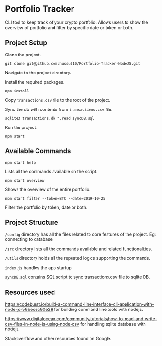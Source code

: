 # Portfolio Tracker

CLI tool to keep track of your crypto portfolio. Allows users to show the overview of portfolio and filter by specific date or token or both.

## Project Setup

Clone the project.

```shell
git clone git@github.com:hussu010/Portfolio-Tracker-NodeJS.git
```

Navigate to the project directory.

Install the required packages.

```shell
npm install
```

Copy `transactions.csv` file to the root of the project.

Sync the db with contents from `transactions.csv` file.

```shell
sqlite3 transactions.db ".read syncDB.sql
```

Run the project.

```shell
npm start
```

## Available Commands

`npm start help`

Lists all the commands available on the script.

`npm start overview`

Shows the overview of the entire portfolio.

`npm start filter --token=BTC --date=2019-10-25`

Filter the portfolio by token, date or both.

## Project Structure

`/config` directory has all the files related to core features of the project. Eg: connecting to database

`/src` directory lists all the commands available and related functionalities.

`/utils` directory holds all the repeated logics supporting the commands.

`index.js` handles the app startup.

`syncDB.sql` contains SQL script to sync transactions.csv file to sqlite DB.

## Resources used

https://codeburst.io/build-a-command-line-interface-cli-application-with-node-js-59becec90e28 for building command line tools with nodejs.

https://www.digitalocean.com/community/tutorials/how-to-read-and-write-csv-files-in-node-js-using-node-csv for handling sqlite database with nodejs.

Stackoverflow and other resources found on Google.
